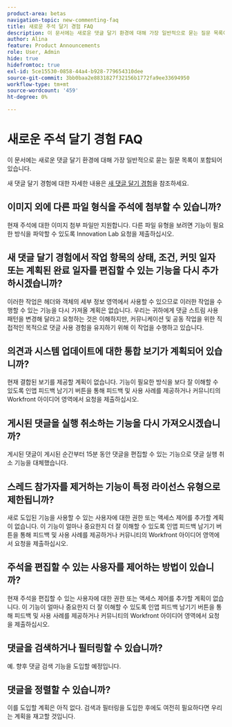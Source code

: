 ```yaml
---
product-area: betas
navigation-topic: new-commenting-faq
title: 새로운 주석 달기 경험 FAQ
description: 이 문서에는 새로운 댓글 달기 환경에 대해 가장 일반적으로 묻는 질문 목록이 포함되어 있습니다.
author: Alina
feature: Product Announcements
role: User, Admin
hide: true
hidefromtoc: true
exl-id: 5ce15530-0858-44a4-b928-779654310dee
source-git-commit: 3bb0baa2e8831827f32156b1772fa9ee33694950
workflow-type: tm+mt
source-wordcount: '459'
ht-degree: 0%

---
```


# 새로운 주석 달기 경험 FAQ

이 문서에는 새로운 댓글 달기 환경에 대해 가장 일반적으로 묻는 질문 목록이 포함되어 있습니다.

새 댓글 달기 경험에 대한 자세한 내용은 [새 댓글 달기 경험](../../betas/new-commenting-experience-beta/unified-commenting-experience.md)을 참조하세요.

## 이미지 외에 다른 파일 형식을 주석에 첨부할 수 있습니까?

현재 주석에 대한 이미지 첨부 파일만 지원합니다. 다른 파일 유형을 보려면 기능이 필요한 방식을 파악할 수 있도록 Innovation Lab 요청을 제출하십시오.

## 새 댓글 달기 경험에서 작업 항목의 상태, 조건, 커밋 일자 또는 계획된 완료 일자를 편집할 수 있는 기능을 다시 추가하시겠습니까?

이러한 작업은 헤더와 객체의 세부 정보 영역에서 사용할 수 있으므로 이러한 작업을 수행할 수 있는 기능을 다시 가져올 계획은 없습니다. 우리는 귀하에게 댓글 스트림 사용 패턴을 변경해 달라고 요청하는 것은 이해하지만, 커뮤니케이션 및 공동 작업을 위한 직접적인 목적으로 댓글 사용 경험을 유지하기 위해 이 작업을 수행하고 있습니다.

## 의견과 시스템 업데이트에 대한 통합 보기가 계획되어 있습니까?

현재 결합된 보기를 제공할 계획이 없습니다. 기능이 필요한 방식을 보다 잘 이해할 수 있도록 인앱 피드백 남기기 버튼을 통해 피드백 및 사용 사례를 제공하거나 커뮤니티의 Workfront 아이디어 영역에서 요청을 제출하십시오.

## 게시된 댓글을 실행 취소하는 기능을 다시 가져오시겠습니까?

게시된 댓글이 게시된 순간부터 15분 동안 댓글을 편집할 수 있는 기능으로 댓글 실행 취소 기능을 대체했습니다.

## 스레드 참가자를 제거하는 기능이 특정 라이선스 유형으로 제한됩니까?

새로 도입된 기능을 사용할 수 있는 사용자에 대한 권한 또는 액세스 제어를 추가할 계획이 없습니다. 이 기능이 얼마나 중요한지 더 잘 이해할 수 있도록 인앱 피드백 남기기 버튼을 통해 피드백 및 사용 사례를 제공하거나 커뮤니티의 Workfront 아이디어 영역에서 요청을 제출하십시오.

## 주석을 편집할 수 있는 사용자를 제어하는 방법이 있습니까?

현재 주석을 편집할 수 있는 사용자에 대한 권한 또는 액세스 제어를 추가할 계획이 없습니다. 이 기능이 얼마나 중요한지 더 잘 이해할 수 있도록 인앱 피드백 남기기 버튼을 통해 피드백 및 사용 사례를 제공하거나 커뮤니티의 Workfront 아이디어 영역에서 요청을 제출하십시오.

## 댓글을 검색하거나 필터링할 수 있습니까?

예. 향후 댓글 검색 기능을 도입할 예정입니다.

## 댓글을 정렬할 수 있습니까?

이를 도입할 계획은 아직 없다. 검색과 필터링을 도입한 후에도 여전히 필요하다면 우리는 계획을 재고할 것입니다.
